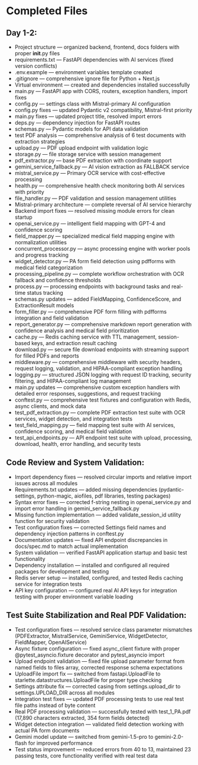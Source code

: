 # Completed Files

## Day 1-2:

- Project structure — organized backend, frontend, docs folders with proper **init**.py files
- requirements.txt — FastAPI dependencies with AI services (fixed version conflicts)
- .env.example — environment variables template created
- .gitignore — comprehensive ignore file for Python + Next.js
- Virtual environment — created and dependencies installed successfully
- main.py — FastAPI app with CORS, routers, exception handlers, import fixes
- config.py — settings class with Mistral-primary AI configuration 
- config.py fixes — updated Pydantic v2 compatibility, Mistral-first priority
- main.py fixes — updated project title, resolved import errors
- deps.py — dependency injection for FastAPI routes
- schemas.py — Pydantic models for API data validation
- test PDF analysis — comprehensive analysis of 6 test documents with extraction strategies
- upload.py — PDF upload endpoint with validation logic
- storage.py — file storage service with session management
- pdf_extractor.py — base PDF extraction with coordinate support
- gemini_service_fallback.py — AI vision extraction as FALLBACK service
- mistral_service.py — Primary OCR service with cost-effective processing
- health.py — comprehensive health check monitoring both AI services with priority
- file_handler.py — PDF validation and session management utilities
- Mistral-primary architecture — complete reversal of AI service hierarchy
- Backend import fixes — resolved missing module errors for clean startup
- openai_service.py — intelligent field mapping with GPT-4 and confidence scoring
- field_mapper.py — specialized medical field mapping engine with normalization utilities
- concurrent_processor.py — async processing engine with worker pools and progress tracking
- widget_detector.py — PA form field detection using pdfforms with medical field categorization
- processing_pipeline.py — complete workflow orchestration with OCR fallback and confidence thresholds
- process.py — processing endpoints with background tasks and real-time status tracking
- schemas.py updates — added FieldMapping, ConfidenceScore, and ExtractionResult models
- form_filler.py — comprehensive PDF form filling with pdfforms integration and field validation
- report_generator.py — comprehensive markdown report generation with confidence analysis and medical field prioritization
- cache.py — Redis caching service with TTL management, session-based keys, and extraction result caching
- download.py — secure file download endpoints with streaming support for filled PDFs and reports
- middleware.py — comprehensive middleware with security headers, request logging, validation, and HIPAA-compliant exception handling
- logging.py — structured JSON logging with request ID tracking, security filtering, and HIPAA-compliant log management
- main.py updates — comprehensive custom exception handlers with detailed error responses, suggestions, and request tracking
- conftest.py — comprehensive test fixtures and configuration with Redis, async clients, and mock data
- test_pdf_extraction.py — complete PDF extraction test suite with OCR services, widget detection, and integration tests
- test_field_mapping.py — field mapping test suite with AI services, confidence scoring, and medical field validation
- test_api_endpoints.py — API endpoint test suite with upload, processing, download, health, error handling, and security tests

## Code Review and System Validation:

- Import dependency fixes — resolved circular imports and relative import issues across all modules
- Requirements.txt updates — added missing dependencies (pydantic-settings, python-magic, aiofiles, pdf libraries, testing packages)
- Syntax error fixes — corrected f-string nesting in openai_service.py and import error handling in gemini_service_fallback.py
- Missing function implementation — added validate_session_id utility function for security validation
- Test configuration fixes — corrected Settings field names and dependency injection patterns in conftest.py
- Documentation updates — fixed API endpoint discrepancies in docs/spec.md to match actual implementation
- System validation — verified FastAPI application startup and basic test functionality
- Dependency installation — installed and configured all required packages for development and testing
- Redis server setup — installed, configured, and tested Redis caching service for integration tests
- API key configuration — configured real AI API keys for integration testing with proper environment variable loading

## Test Suite Stabilization and Real PDF Validation:

- Test configuration fixes — resolved service class parameter mismatches (PDFExtractor, MistralService, GeminiService, WidgetDetector, FieldMapper, OpenAIService)
- Async fixture configuration — fixed async_client fixture with proper @pytest_asyncio.fixture decorator and pytest_asyncio import
- Upload endpoint validation — fixed file upload parameter format from named fields to files array, corrected response schema expectations
- UploadFile import fix — switched from fastapi.UploadFile to starlette.datastructures.UploadFile for proper type checking
- Settings attribute fix — corrected casing from settings.upload_dir to settings.UPLOAD_DIR across all modules
- Integration test fixes — updated PDF processing tests to use real test file paths instead of byte content
- Real PDF processing validation — successfully tested with test_1_PA.pdf (17,890 characters extracted, 354 form fields detected)
- Widget detection integration — validated field detection working with actual PA form documents
- Gemini model update — switched from gemini-1.5-pro to gemini-2.0-flash for improved performance
- Test status improvement — reduced errors from 40 to 13, maintained 23 passing tests, core functionality verified with real test data
